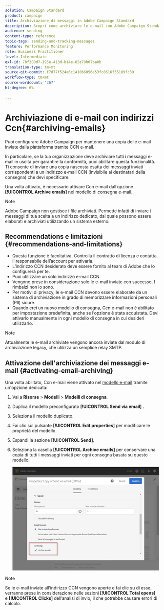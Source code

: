 ```yaml
---
solution: Campaign Standard
product: campaign
title: Archiviazione di messaggi in Adobe Campaign Standard
description: Scopri come archiviare le e-mail con Adobe Campaign Standard utilizzando un indirizzo e-mail CCN.
audience: sending
content-type: reference
topic-tags: sending-and-tracking-messages
feature: Performance Monitoring
role: Business Practitioner
level: Intermediate
exl-id: 7bf380d7-195e-413d-b14e-85e78b07ba8b
translation-type: tm+mt
source-git-commit: f7d77f524a6c141066056e53fc8616f35189fc39
workflow-type: tm+mt
source-wordcount: '367'
ht-degree: 6%

---
```


# Archiviazione di e-mail con indirizzi Ccn{#archiving-emails}

Puoi configurare Adobe Campaign per mantenere una copia delle e-mail inviate dalla piattaforma tramite CCN e-mail.

In particolare, se la tua organizzazione deve archiviare tutti i messaggi e-mail in uscita per garantire la conformità, puoi abilitare questa funzionalità. Ti consente di inviare una copia nascosta esatta dei messaggi inviati corrispondenti a un indirizzo e-mail CCN (invisibile ai destinatari della consegna) che devi specificare.

Una volta attivato, è necessario attivare Ccn e-mail dall’opzione **[!UICONTROL Archive emails]** nel modello di consegna e-mail.

>[!NOTE]
>
>Adobe Campaign non gestisce i file archiviati. Permette infatti di inviare i messaggi di tua scelta a un indirizzo dedicato, dal quale possono essere elaborati e archiviati utilizzando un sistema esterno.

## Recommendations e limitazioni {#recommendations-and-limitations}

* Questa funzione è facoltativa. Controlla il contratto di licenza e contatta il responsabile dell’account per attivarla.
* L’indirizzo CCN desiderato deve essere fornito al team di Adobe che lo configurerà per te.
* Puoi utilizzare un solo indirizzo e-mail CCN.
* Vengono prese in considerazione solo le e-mail inviate con successo. I rimbalzi non lo sono.
* Per motivi di privacy, le e-mail CCN devono essere elaborate da un sistema di archiviazione in grado di memorizzare informazioni personali (PII) sicure.
* Quando crei un nuovo modello di consegna, Ccn e-mail non è abilitato per impostazione predefinita, anche se l’opzione è stata acquistata. Devi attivarlo manualmente in ogni modello di consegna in cui desideri utilizzarlo.

>[!NOTE]
>
>Attualmente le e-mail archiviate vengono ancora inviate dal modulo di archiviazione legacy, che utilizza un semplice relay SMTP.

## Attivazione dell&#39;archiviazione dei messaggi e-mail {#activating-email-archiving}

Una volta abilitato, Ccn e-mail viene attivato nel [modello e-mail](../../start/using/marketing-activity-templates.md) tramite un&#39;opzione dedicata:

1. Vai a **Risorse** > **Modelli** > **Modelli di consegna**.
1. Duplica il modello preconfigurato **[!UICONTROL Send via email]** .
1. Seleziona il modello duplicato.
1. Fai clic sul pulsante **[!UICONTROL Edit properties]** per modificare le proprietà del modello.
1. Espandi la sezione **[!UICONTROL Send]**.
1. Seleziona la casella **[!UICONTROL Archive emails]** per conservare una copia di tutti i messaggi inviati per ogni consegna basata su questo modello.

   ![](assets/email_archiving.png)

>[!NOTE]
>
>Se le e-mail inviate all’indirizzo CCN vengono aperte e fai clic su di esse, verranno prese in considerazione nelle sezioni **[!UICONTROL Total opens]** e **[!UICONTROL Clicks]** dell’analisi di invio, il che potrebbe causare errori di calcolo.
